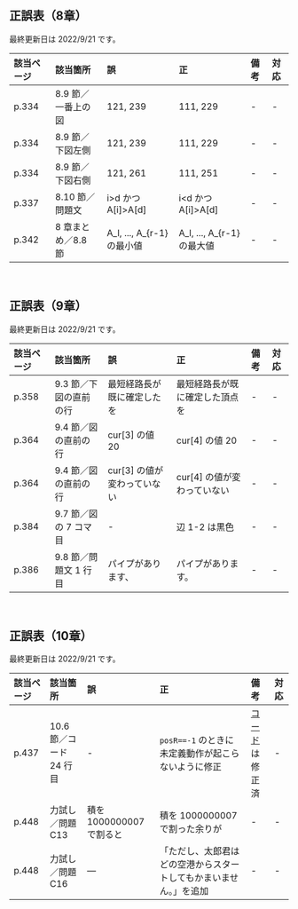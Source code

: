 ## 正誤表（8章）
最終更新日は 2022/9/21 です。

| **該当ページ** | **該当箇所** | **誤** | **正** | **備考** | **対応** |
|:---|:---|:---|:---|:---|:---|
| p.334 | 8.9 節／一番上の図 | 121, 239 | 111, 229 | - | - |
| p.334 | 8.9 節／下図左側 | 121, 239 | 111, 229 | - | - |
| p.334 | 8.9 節／下図右側 | 121, 261 | 111, 251 | - | - |
| p.337 | 8.10 節／問題文 | i>d かつ A[i]>A[d] | i<d かつ A[i]>A[d] | - | - |
| p.342 | 8 章まとめ／8.8 節 | A_l, ..., A_{r-1} の最小値 | A_l, ..., A_{r-1} の最大値 | - | - |

<br />

## 正誤表（9章）
最終更新日は 2022/9/21 です。

| **該当ページ** | **該当箇所** | **誤** | **正** | **備考** | **対応** |
|:---|:---|:---|:---|:---|:---|
| p.358 | 9.3 節／下図の直前の行 | 最短経路長が既に確定したを | 最短経路長が既に確定した頂点を | - | - |
| p.364 | 9.4 節／図の直前の行 | cur[3] の値 20 | cur[4] の値 20 | - | - |
| p.364 | 9.4 節／図の直前の行 | cur[3] の値が変わっていない | cur[4] の値が変わっていない | - | - |
| p.384 | 9.7 節／図の 7 コマ目 | - | 辺 1-2 は黒色 | - | - |
| p.386 | 9.8 節／問題文 1 行目 | パイプがあります、 | パイプがあります。 | - | - |

<br />

## 正誤表（10章）
最終更新日は 2022/9/21 です。

| **該当ページ** | **該当箇所** | **誤** | **正** | **備考** | **対応** |
|:---|:---|:---|:---|:---|:---|
| p.437 | 10.6 節／コード 24 行目 | - | <code>posR==-1</code> のときに未定義動作が起こらないように修正 | [コード](https://github.com/E869120/kyopro-tessoku/blob/main/codes/cpp/chap10/answer_A76.cpp)は修正済 | - |
| p.448 | 力試し／問題 C13 | 積を 1000000007 で割ると | 積を 1000000007 で割った余りが | - | - |
| p.448 | 力試し／問題 C16 | ― | 「ただし、太郎君はどの空港からスタートしてもかまいません。」を追加 | - | - |
